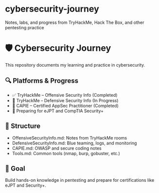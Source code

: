 # cybersecurity-journey
Notes, labs, and progress from TryHackMe, Hack The Box, and other pentesting practice

# 🛡️ Cybersecurity Journey

This repository documents my learning and practice in cybersecurity.

## 🔍 Platforms & Progress
- ✅ TryHackMe – Offensive Security Info (Completed)
- 🔄 TryHackMe – Defensive Security Info (In Progress)
- 📘 CAPIE – Certified AppSec Practitioner (Completed)
- 🎯 Preparing for eJPT and CompTIA Security+

## 📂 Structure
- OffensiveSecurityInfo.md: Notes from TryHackMe rooms
- DefensiveSecurityInfo.md: Blue teaming, logs, and monitoring
- CAPIE.md: OWASP and secure coding notes
- Tools.md: Common tools (nmap, burp, gobuster, etc.)

## 🧠 Goal
Build hands-on knowledge in pentesting and prepare for certifications like eJPT and Security+.
